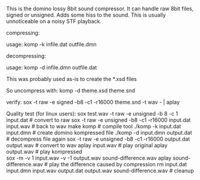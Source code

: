 This is the domino lossy 8bit sound compressor.
It can handle raw 8bit files, signed or unsigned.
Adds some hiss to the sound. This is usually unnoticeable
on a noisy STF playback.

compressing:

usage: komp -k infile.dat outfile.dmn

decompressing:

usage: komp -d infile.dmn outfile.dat

This was probably used as-is to create the *.xsd files

So uncompress with: komp -d theme.xsd theme.snd

verify: sox -t raw -e signed -b8 -c1 -r16000  theme.snd -t wav - | aplay

Quality test (for linux users):
  sox test.wav -t raw -e unsigned -b 8 -c 1 input.dat   # convert to raw
  sox -t raw -e unsigned -b8 -c1 -r16000 input.dat input.wav  # back to wav
  make komp         # compile tool
  ./komp -k input.dat input.dmn     # create domino kompressed file
  ./komp -d input.dmn output.dat  # decompress file again
  sox -t raw -e unsigned -b8 -c1 -r16000  output.dat output.wav # convert to wav
  aplay input.wav # play original
  aplay output.wav # play kompressed  
  sox -m -v 1 input.wav -v -1 output.wav sound-difference.wav
  aplay sound-difference.wav # play the difference caused by compression 
  rm input.dat input.dmn input.wav output.dat output.wav sound-difference.wav # cleanup

